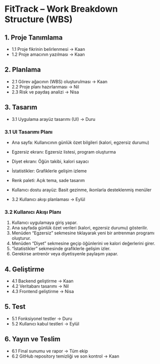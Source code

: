 # FitTrack – Work Breakdown Structure (WBS)

## 1. Proje Tanımlama
- 1.1 Proje fikrinin belirlenmesi → Kaan
- 1.2 Proje amacının yazılması → Kaan

## 2. Planlama
- 2.1 Görev ağacının (WBS) oluşturulması → Kaan
- 2.2 Proje planı hazırlanması → Nil
- 2.3 Risk ve paydaş analizi → Nisa

## 3. Tasarım
- 3.1 Uygulama arayüz tasarımı (UI) → Duru

### 3.1 UI Tasarımı Planı

- Ana sayfa: Kullanıcının günlük özet bilgileri (kalori, egzersiz durumu)
- Egzersiz ekranı: Egzersiz listesi, program oluşturma
- Diyet ekranı: Öğün takibi, kalori sayacı
- İstatistikler: Grafiklerle gelişim izleme
- Renk paleti: Açık tema, sade tasarım
- Kullanıcı dostu arayüz: Basit gezinme, ikonlarla desteklenmiş menüler

- 3.2 Kullanıcı akışı planlaması → Eylül

### 3.2 Kullanıcı Akışı Planı

1. Kullanıcı uygulamaya giriş yapar.
2. Ana sayfada günlük özet verileri (kalori, egzersiz durumu) gösterilir.
3. Menüden “Egzersiz” sekmesine tıklayarak yeni bir antrenman programı oluşturur.
4. Menüden “Diyet” sekmesine geçip öğünlerini ve kalori değerlerini girer.
5. “İstatistikler” sekmesinde grafiklerle gelişim izler.
6. Gerekirse antrenör veya diyetisyenle paylaşım yapar.

## 4. Geliştirme
- 4.1 Backend geliştirme → Kaan
- 4.2 Veritabanı tasarımı → Nil
- 4.3 Frontend geliştirme → Nisa

## 5. Test
- 5.1 Fonksiyonel testler → Duru
- 5.2 Kullanıcı kabul testleri → Eylül

## 6. Yayın ve Teslim
- 6.1 Final sunumu ve rapor → Tüm ekip
- 6.2 GitHub repository temizliği ve son kontrol → Kaan
